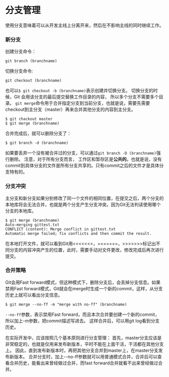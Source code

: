 分支管理
===================
使用分支意味着可以从开发主线上分离开来，然后在不影响主线的同时继续工作。

###  新分支
创建分支命令：

    git branch (branchname)

切换分支命令:

    git checkout (branchname)
也可以`$ git checkout -b (branchname)`表示创建并切换分支。
切换分支的时候，Git 会用该分支的最后提交替换工作目录的内容， 所以多个分支不需要多个目录。
`git merge`命令用于合并指定分支到当前分支，也就是说，需要先需要checkout到主分支（master）再来合并其他分支的内容到主分支。

    $ git chackout master
    $ git merge (branchname)

合并完成后，就可以删除分支了：

    $ git branch -d (branchname)
如果要丢弃一个没有被合并过的分支，可以通过`git branch -D (branchname)`强行删除。
注意，对于所有分支而言， 工作区和暂存区是**公共的**。也就是说，没有commit到具体分支的文件是所有分支共享的。只有commit之后的文件才是具体分支特有的。

###  分支冲突
主分支和新分支如果分别修改了同一个文件的相同位置，在提交之后，两个分支的本地库将会无法合并，也就是两个分支产生分支冲突。因为Git无法判读使用哪个分支的本地库。

    $ git merge (branchname)
    Auto-merging gittest.txt
    CONFLICT (content): Merge conflict in gittest.txt
    Automatic merge failed; fix conflicts and then commit the result.
在本地打开文件，就可以看到Git用<<<<<<<，=======，>>>>>>>标记出不同分支的内容冲突产生的位置，此时，需要手动对文件更改，修改完成后再次进行提交。

###  合并策略
Git会用Fast forward模式，但这种模式下，删除分支后，会丢掉分支信息。如果禁用Fast forward模式，Git就会在merge时生成一个新的commit，这样，从分支历史上就可以看出分支信息。

    $ git merge --no-ff -m "merge with no-ff" (branchname)
`--no-ff`参数，表示禁用Fast forward，而且本次合并要创建一个新的commit，所以加上-m参数，把commit描述写进去。
这样合并后，可以用git log看到分支历史。

在实际开发中，应该按照几个基本原则进行分支管理：
首先，master分支应该是非常稳定的，也就是仅用来发布新版本，平时不能在上面干活，干活都在其他分支上。
因此，直到发布新版本时，再把其他分支合并到master上，在master分支发布新版本。
合并分支时，加上--no-ff参数就可以用普通模式合并，合并后可以查看合并历史，能看出来曾经做过合并，而fast forward合并就看不出来曾经做过合并。